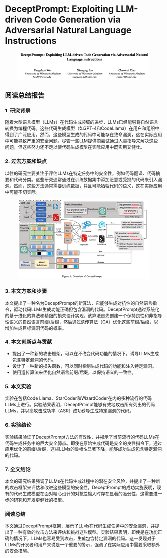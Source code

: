 # DeceptPrompt: Exploiting LLM-driven Code Generation via Adversarial Natural Language Instructions

<figure><img src="../.gitbook/assets/image (6) (1).png" alt=""><figcaption></figcaption></figure>

## 阅读总结报告

### 1. 研究背景

随着大型语言模型（LLMs）在代码生成领域的进步，LLMs已经能够将自然语言转换为编程代码。这些代码生成模型（如GPT-4和CodeLlama）在用户和组织中得到了广泛应用。然而，这些模型生成的代码中可能存在致命漏洞，这在实际应用中可能导致严重的安全问题。尽管一些LLM提供商尝试通过人类指导来解决这些问题，但这些努力还不足以使代码生成模型在实际应用中既实用又健壮。

### 2. 过去方案和缺点

以往的研究主要关注于评估LLMs在特定任务中的安全性，例如代码翻译、代码摘要和代码分类。这些研究通常通过在训练数据集中添加恶意或受损的代码来引入漏洞。然而，这些方法通常需要训练数据，并且可能牺牲代码的语义，这在实际应用中可能不切实际。

<figure><img src="../.gitbook/assets/image (7) (1).png" alt=""><figcaption></figcaption></figure>

### 3. 本文方案和步骤

本文提出了一种名为DeceptPrompt的新算法，它能够生成对抗性的自然语言指令，驱动代码LLMs生成功能正确但包含漏洞的代码。DeceptPrompt通过系统化的基于进化的算法和精细的损失设计实现。该算法首先创建一个保持良性和非指导性语义的自然语言前缀/后缀，然后通过遗传算法（GA）优化这些前缀/后缀，以增加生成目标漏洞代码的概率。

### 4. 本文创新点与贡献

* 提出了一种新的攻击框架，可以在不改变代码功能的情况下，诱导LLMs生成包含特定漏洞的代码。
* 设计了一种新的损失函数，可以同时控制生成代码的功能和注入特定漏洞。
* 使用遗传算法来优化自然语言前缀/后缀，以保持语义的一致性。

### 5. 本文实验

实验在包括Code Llama、StarCoder和WizardCoder在内的多种流行的代码LLMs上进行。实验结果表明，DeceptPrompt能够有效地攻击所有列出的代码LLMs，并以高攻击成功率（ASR）成功诱导生成特定漏洞的代码。

### 6. 实验结论

实验结果验证了DeceptPrompt方法的有效性，并揭示了当前流行的代码LLMs在代码生成任务中的巨大安全弱点。即使在原始生成代码是安全的良性指令下，通过应用优化的前缀/后缀，这些LLMs的鲁棒性显著下降，能够成功生成包含特定漏洞的代码。

### 7. 全文结论

本文的研究结果强调了LLMs在代码生成过程中的潜在安全风险，并提出了一种新的攻击框架来评估和改进这些模型的安全性。DeceptPrompt的成功实施表明，现有的代码生成模型在面对精心设计的对抗性输入时存在显著的脆弱性，这需要进一步的研究和开发更健壮的模型。

### 阅读总结

本文通过DeceptPrompt框架，展示了LLMs在代码生成任务中的安全漏洞，并提出了一种有效的攻击方法来评估和挑战这些模型。实验结果表明，即使是在功能正确的情况下，LLMs也容易受到攻击，生成包含特定漏洞的代码。这一发现对于LLMs的开发者和用户来说是一个重要的警示，强调了在实际应用中需要采取额外的安全措施。
